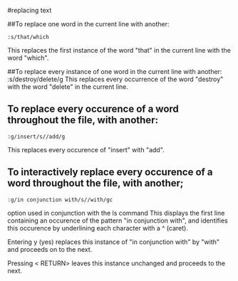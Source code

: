 #replacing text

##To replace one word in the current line with another:

	:s/that/which

This replaces the first instance of the word "that" in the current line with the word "which".

##To replace every instance of one word in the current line with another:
	:s/destroy/delete/g
This replaces every occurrence of the word "destroy" with the word "delete" in the current line.

## To replace every occurence of a word throughout the file, with another:
	:g/insert/s//add/g
This replaces every occurence of "insert" with "add".

## To interactively replace every occurence of a word throughout the file, with another;
	:g/in conjunction with/s//with/gc
   option used in conjunction with the ls command
This displays the first line containing an occurence of the pattern "in conjunction with", and identifies this occurence by underlining each character with a ^ (caret).

Entering y (yes) replaces this instance of "in conjunction with" by "with" and proceeds on to the next.

Pressing < RETURN> leaves this instance unchanged and proceeds to the next.
